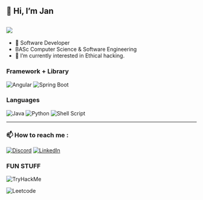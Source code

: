 ## 👋 Hi, I’m Jan

![](https://komarev.com/ghpvc/?username=janvillapaz&style=flat-square&color=blueviolet)
---

- 👀 Software Developer
- BASc Computer Science & Software Engineering
- 🌱 I’m currently interested in Ethical hacking.

### Framework + Library

![Angular](https://img.shields.io/badge/Angular-DD0031?style=for-the-badge&logo=angular&logoColor=white)
![Spring Boot](https://img.shields.io/badge/Spring_Boot-F2F4F9?style=for-the-badge&logo=spring-boot)

### Languages
![Java](https://img.shields.io/badge/java-%23ED8B00.svg?style=for-the-badge&logo=openjdk&logoColor=white)
![Python](https://img.shields.io/badge/python-3670A0?style=for-the-badge&logo=python&logoColor=ffdd54)
![Shell Script](https://img.shields.io/badge/Shell_Script-121011?style=for-the-badge&logo=gnu-bash&logoColor=white)

-----
### 📫 How to reach me : 
[![Discord](https://img.shields.io/badge/Discord-%235865F2.svg?style=for-the-badge&logo=discord&logoColor=white)](https://discordapp.com/users/535222914023292948)
[![LinkedIn](https://img.shields.io/badge/linkedin-%230077B5.svg?style=for-the-badge&logo=linkedin&logoColor=white)](https://www.linkedin.com/in/janvillapaz/)

### FUN STUFF
![TryHackMe](https://tryhackme-badges.s3.amazonaws.com/cybersecjan.png)

![Leetcode](https://leetcard.jacoblin.cool/Apollo_Jan?theme=dark&font=Noto_Sans_Kaithi)

<!---
JanVillapaz/JanVillapaz is a ✨ special ✨ repository because its `README.md` (this file) appears on your GitHub profile.
You can click the Preview link to take a look at your changes.
--->
